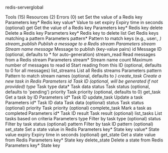 redis-serverglobal


Tools (15)
Resources (2)
Errors (0)
set
Set the value of a Redis key
Parameters
key*
Redis key
value*
Value to set
expiry
Expiry time in seconds (optional)
get
Get the value of a Redis key
Parameters
key*
Redis key
delete
Delete a Redis key
Parameters
key*
Redis key to delete
list
Get Redis keys matching a pattern
Parameters
pattern*
Pattern to match keys (e.g., user:*, *)
stream_publish
Publish a message to a Redis stream
Parameters
stream*
Stream name
message*
Message to publish (key-value pairs)
id
Message ID (optional, defaults to * for auto-generation)
stream_read
Read messages from a Redis stream
Parameters
stream*
Stream name
count
Maximum number of messages to read
id
Start reading from this ID (optional, defaults to 0 for all messages)
list_streams
List all Redis streams
Parameters
pattern
Pattern to match stream names (optional, defaults to *)
create_task
Create a new task in Redis
Parameters
id
Task ID (optional, will be generated if not provided)
type*
Task type
data*
Task data
status
Task status (optional, defaults to 'pending')
priority
Task priority (optional, defaults to 0)
get_task
Get a task by ID
Parameters
id*
Task ID
update_task
Update a task
Parameters
id*
Task ID
data
Task data (optional)
status
Task status (optional)
priority
Task priority (optional)
complete_task
Mark a task as completed
Parameters
id*
Task ID
result
Task result (optional)
list_tasks
List tasks based on criteria
Parameters
type
Filter by task type (optional)
status
Filter by task status (optional)
pattern
Filter by task ID pattern (optional)
set_state
Set a state value in Redis
Parameters
key*
State key
value*
State value
expiry
Expiry time in seconds (optional)
get_state
Get a state value from Redis
Parameters
key*
State key
delete_state
Delete a state from Redis
Parameters
key*
State key